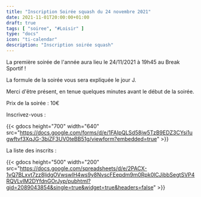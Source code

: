 ```yaml
---
title: "Inscription Soirée squash du 24 novembre 2021"
date: 2021-11-01T20:00:00+01:00
draft: true
tags: [ "soiree", "#Loisir" ]
type: "docs"
icon: "ti-calendar"
description: "Inscription soirée squash"
---
```


La première soirée de l'année aura lieu le 24/11/2021 à 19h45 au Break Sportif !

La formule de la soirée vous sera expliquée le jour J.

Merci d'être présent, en tenue quelques minutes avant le début de la soirée.

Prix de la soirée : 10€

Inscrivez-vous :

{{< gdocs height="700" width="640" src="https://docs.google.com/forms/d/e/1FAIpQLSd58jw5TzB9EDZ3CYsi1ugwftvf3XqJG-3biZF3UV0teBB51g/viewform?embedded=true" >}}

La liste des inscrits :

{{< gdocs height="500" width="200" src="https://docs.google.com/spreadsheets/d/e/2PACX-1vQ7BLxvt7zz8ljdgOVwswlH4ws9y8NvscFEepdm9m0Rpk0lCJibbSegtSVP4RQVLvIM2DYfdnGOrJyp/pubhtml?gid=2089043854&single=true&widget=true&headers=false" >}}
